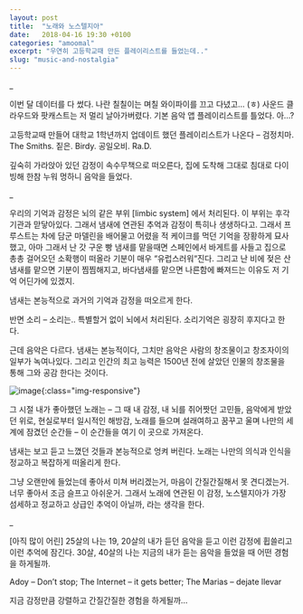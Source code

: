```yaml
---
layout: post
title:  "노래와 노스텔지아"
date:   2018-04-16 19:30 +0100
categories: "amoomal"
excerpt: "우연히 고등학교때 만든 플레이리스트를 들었는데.."
slug: "music-and-nostalgia"
---
```


_

이번 달 데이터를 다 썼다. 나란 칠칠이는 며칠 와이파이를 끄고 다녔고… (ㅎ) 사운드 클라우드와 팟캐스트는 저 멀리 날아가버렸다. 기본 음악 앱 플레이리스트를 틀었다. 아…?

고등학교때 만들어 대학교 1학년까지 업데이트 했던 플레이리스트가 나온다 – 검정치마. The Smiths. 짙은. Birdy. 공일오비. Ra.D.

깊숙히 가라앉아 있던 감정이 속수무책으로 떠오른다, 집에 도착해 그대로 침대로 다이빙해 한참 누워 멍하니 음악을 들었다.

_

우리의 기억과 감정은 뇌의 같은 부위 [limbic system] 에서 처리된다. 이 부위는 후각 기관과 맏닿아있다. 그래서 냄새에 연관된 추억과 감정이 특히나 생생하다고. 그래서 프루스트는 차에 담군 마델린을 배어물고 어렸을 적 케이크를 먹던 기억을 장황하게 묘사했고, 아마 그래서 난 갓 구운 빵 냄새를 맡을때면 스페인에서 바게트를 사들고 집으로 총총 걸어오던 소확행이 떠올라 기분이 매우 “유럽스러워“진다. 그리고 난 비에 젖은 산 냄새를 맡으면 기분이 찜찜해지고, 바다냄새를 맡으면 나른함에 빠져드는 이유도 저 기억 어딘가에 있겠지.

냄새는 본능적으로 과거의 기억과 감정을 떠오르게 한다.

반면 소리 – 소리는.. 특별할거 없이 뇌에서 처리된다. 소리기억은 굉장히 후지다고 한다.

근데 음악은 다르다. 냄새는 본능적이다, 그치만 음악은 사람의 창조물이고 창조자이의 일부가 녹여나있다. 그리고 인간의 최고 능력은 1500년 전에 살았던 인물의 창조물을 통해 그와 공감 한다는 것이다.

![image]({{site.baseurl}}/assets/images/the-black-skirts.gif){:class="img-responsive"}

그 시절 내가 좋아했던 노래는 – 그 때 내 감정, 내 뇌를 쥐어짯던 고민들, 음악에게 받았던 위로, 현실로부터 일시적인 해방감, 노래를 들으며 설래여하고 꿈꾸고 울며 나만의 세계에 잠겼던 순간들 – 이 순간들을 여기 이 곳으로 가져온다.

냄새는 보고 듣고 느꼈던 것들과 본능적으로 엉켜 버린다. 노래는 나만의 의식과 인식을 정교하고 복잡하게 떠올리게 한다.

그냥 오랜만에 들었는데 좋아서 미쳐 버리겠는거, 마음이 간질간질해서 못 견디겠는거. 너무 좋아서 조금 슬프고 아쉬운거. 그래서 노래에 연관된 이 감정, 노스텔지아가 가장 섬세하고 정교하고 상급인 추억이 아닐까, 라는 생각을 한다.

_

[아직 많이 어린] 25살의 나는 19, 20살의 내가 듣던 음악을 듣고 이런 감정에 휩쓸리고 이런 추억에 잠긴다. 30살, 40살의 나는 지금의 내가 듣는 음악을 들었을 때 어떤 경험을 하게될까.

Adoy – Don’t stop; The Internet – it gets better; The Marias – dejate llevar

지금 감정만큼 강렬하고 간질간질한 경험을 하게될까…

